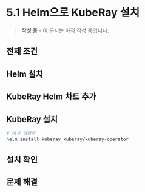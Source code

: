 # 5.1 Helm으로 KubeRay 설치

> **작성 중** - 이 문서는 아직 작성 중입니다.

## 전제 조건

## Helm 설치

## KubeRay Helm 차트 추가

## KubeRay 설치

```bash
# 예시 명령어
helm install kuberay kuberay/kuberay-operator
```

## 설치 확인

## 문제 해결
